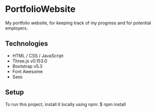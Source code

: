 # PortfolioWebsite
My portfolio website, for keeping track of my progress and for potential employers.

## Technologies
* HTML / CSS / JavaScript
* Three.js v0.153.0
* Bootstrap v5.3
* Font Awesome
* Sass

## Setup
To run this project, install it locally using npm:
$ npm install

